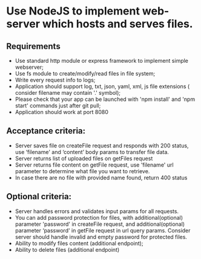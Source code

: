 # Use NodeJS to implement web-server which hosts and serves files.

## Requirements

- Use standard http module or express framework to implement simple webserver;
- Use fs module to create/modify/read files in file system;
- Write every request info to logs;
- Application should support log, txt, json, yaml, xml, js file extensions ( consider filename may contain '.' symbol);
- Please check that your app can be launched with 'npm install' and 'npm start' commands just after git pull;
- Application should work at port 8080

## Acceptance criteria:

- Server saves file on createFile request and responds with 200 status, use ‘filename' and ‘content’ body params to transfer file data.
- Server returns list of uploaded files on getFiles request
- Server returns file content on getFile request, use 'filename' url parameter to determine what file you want to retrieve.
- In case there are no file with provided name found, return 400 status

## Optional criteria:

- Server handles errors and validates input params for all requests.
- You can add password protection for files, with additional(optional) parameter 'password' in createFile request, and additional(optional) parameter ‘password' in getFile request in url query params. Consider server should handle invalid and empty password for protected files.
- Ability to modify files content (additional endpoint);
- Ability to delete files (additional endpoint)
